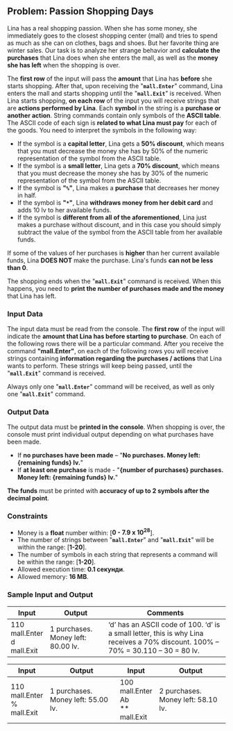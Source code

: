 ## Problem: Passion Shopping Days

Lina has a real shopping passion. When she has some money, she immediately goes to the closest shopping center (mall) and tries to spend as much as she can on clothes, bags and shoes. But her favorite thing are winter sales. Our task is to analyze her strange behavior and  **calculate the purchases** that Lina does when she enters the mall, as well as the **money she has left** when the shopping is over.

The **first row** of the input will pass the **amount** that Lina has **before** she starts shopping. After that, upon receiving the "**`mall.Enter`**" command, Lina enters the mall and starts shopping until the "**`mall.Exit`**" is received. When Lina starts shopping, **on each row** of the input you will receive strings that are **actions performed by Lina**. Each **symbol** in the string is a **purchase or another action**. String commands contain only symbols of the **ASCII table**. The ASCII code of each sign is **related to what Lina must pay** for each of the goods. You need to interpret the symbols in the following way:

- If the symbol is a **capital letter**, Lina gets a **50% discount**, which means that you must decrease the money she has by 50% of the numeric representation of the symbol from the ASCII table.
- If the symbol is a **small letter**, Lina gets a **70% discount**, which means that you must decrease the money she has by 30% of the numeric representation of the symbol from  the ASCII table.
- If the symbol is **"`%`"**, Lina makes a **purchase** that decreases her money in half.
- If the symbol is **"`*`"**, Lina **withdraws money from her debit card** and adds 10 lv to her available funds.
- If the symbol is **different from all of the aforementioned**, Lina just makes a purchase without discount, and in this case you should simply subtract the value of the symbol from the ASCII table from her available funds.

If some of the values of her purchases is **higher** than her current available funds, Lina **DOES NOT** make the purchase. Lina's funds **can not be less than 0**.

The shopping ends when the "**`mall.Exit`**" command is received. When this happens, you need to **print the number of purchases made and the money** that Lina has left.

### Input Data

The input data must be read from the console. The **first row** of the input will indicate the **amount that Lina has before starting to purchase**. On each of the following rows there will be a particular command. After you receive the command **"mall.Enter"**, on each of the following rows you will receive strings containing **information regarding the purchases / actions** that Lina wants to perform. These strings will keep being passed, until the "**`mall.Exit`**" command is received.

Always only one "**`mall.Enter`**" command will be received, as well as only one "**`mall.Exit`**" command.

### Output Data

The output data must be **printed in the console**.
When shopping is over, the console must print individual output depending on what purchases have been made.
- If **no purchases have been made** – "**No purchases. Money left: {remaining funds} lv.**"
- If **at least one purchase** is made - "**{number of purchases} purchases. Money left: {remaining funds} lv.**"

**The funds** must be printed with **accuracy of up to 2 symbols after the decimal point**.

### Constraints

- Money is a **float** number within: [**0 - 7.9 x 10<sup>28</sup>**].
- The number of strings between "**`mall.Enter`**" and "**`mall.Exit`**" will be within the range: [**1-20**].
- The number of symbols in each string that represents a command will be within the range: [**1-20**].
- Allowed execution time: **0.1 секунди**.
- Allowed memory: **16 MB**.

### Sample Input and Output

| Input                       | Output                              | Comments |
|----------------------------|------------------------------------|-----------|
| 110<br>mall.Enter<br>d<br>mall.Exit | 1 purchases. Money left: 80.00 lv. | ‘d’ has an ASCII code of 100. ‘d’ is a small letter, this is why Lina receives a 70% discount. 100% – 70% = 30.110 – 30 = 80 lv. |

| Input | Output | Input | Output |
|------|-------|------|-------|
| 110<br>mall.Enter<br>%<br>mall.Exit|1 purchases. Money left: 55.00 lv.| 100<br>mall.Enter<br>Ab<br>\*\*<br>mall.Exit|2 purchases. Money left: 58.10 lv.|
